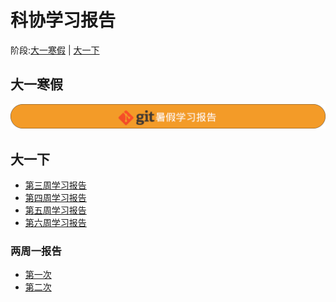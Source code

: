 # 科协学习报告  
阶段:[大一寒假](#大一寒假) | [大一下](#大一下)
## 大一寒假    
[![git寒假学习报告](image/Gitub-Learn.png)](Github-Learn/GithubLearningReport.md)
## 大一下
- [第三周学习报告](3rdWeekSummary/3rdWeekSummary.md)  
- [第四周学习报告](4thWeekSummary/4stWeekSummary.md)  
- [第五周学习报告](5thWeekSummary/5stWeekSummary.md)
- [第六周学习报告](6thWeekSummary/6stWeekSummary.md)
### 两周一报告  
- [第一次](1stSummary/1stSummary.md)
- [第二次](2ndSummary/1ndSummary.md)
